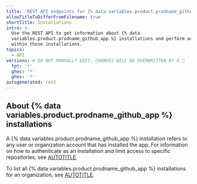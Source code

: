 ```yaml
---
title: 'REST API endpoints for {% data variables.product.prodname_github_app %} installations'
allowTitleToDifferFromFilename: true
shortTitle: Installations
intro: >-
  Use the REST API to get information about {% data
  variables.product.prodname_github_app %} installations and perform actions
  within those installations.
topics:
  - API
versions: # DO NOT MANUALLY EDIT. CHANGES WILL BE OVERWRITTEN BY A 🤖
  fpt: '*'
  ghec: '*'
  ghes: '*'
autogenerated: rest
---
```


## About {% data variables.product.prodname_github_app %} installations

A {% data variables.product.prodname_github_app %} installation refers to any user or organization account that has installed the app. For information on how to authenticate as an installation and limit access to specific repositories, see [AUTOTITLE](/apps/creating-github-apps/authenticating-with-a-github-app/authenticating-as-a-github-app-installation).

To list all {% data variables.product.prodname_github_app %} installations for an organization, see [AUTOTITLE](/rest/orgs/orgs#list-app-installations-for-an-organization).

<!-- Content after this section is automatically generated -->
